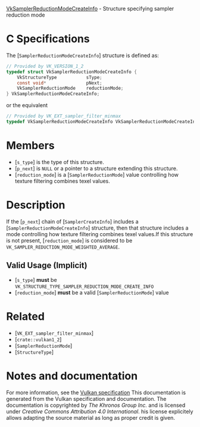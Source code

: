 [VkSamplerReductionModeCreateInfo](https://www.khronos.org/registry/vulkan/specs/1.3-extensions/man/html/VkSamplerReductionModeCreateInfo.html) - Structure specifying sampler reduction mode

# C Specifications
The [`SamplerReductionModeCreateInfo`] structure is defined as:
```c
// Provided by VK_VERSION_1_2
typedef struct VkSamplerReductionModeCreateInfo {
    VkStructureType           sType;
    const void*               pNext;
    VkSamplerReductionMode    reductionMode;
} VkSamplerReductionModeCreateInfo;
```
or the equivalent
```c
// Provided by VK_EXT_sampler_filter_minmax
typedef VkSamplerReductionModeCreateInfo VkSamplerReductionModeCreateInfoEXT;
```

# Members
- [`s_type`] is the type of this structure.
- [`p_next`] is `NULL` or a pointer to a structure extending this structure.
- [`reduction_mode`] is a [`SamplerReductionMode`] value controlling how texture filtering combines texel values.

# Description
If the [`p_next`] chain of [`SamplerCreateInfo`] includes a
[`SamplerReductionModeCreateInfo`] structure, then that structure
includes a mode controlling how texture filtering combines texel values.If this structure is not present, [`reduction_mode`] is considered to be
`VK_SAMPLER_REDUCTION_MODE_WEIGHTED_AVERAGE`.
## Valid Usage (Implicit)
-  [`s_type`] **must**  be `VK_STRUCTURE_TYPE_SAMPLER_REDUCTION_MODE_CREATE_INFO`
-  [`reduction_mode`] **must**  be a valid [`SamplerReductionMode`] value

# Related
- [`VK_EXT_sampler_filter_minmax`]
- [`crate::vulkan1_2`]
- [`SamplerReductionMode`]
- [`StructureType`]

# Notes and documentation
For more information, see the [Vulkan specification](https://www.khronos.org/registry/vulkan/specs/1.3-extensions/html/vkspec.html)
This documentation is generated from the Vulkan specification and documentation.
The documentation is copyrighted by *The Khronos Group Inc.* and is licensed under *Creative Commons Attribution 4.0 International*.
his license explicitely allows adapting the source material as long as proper credit is given.
        